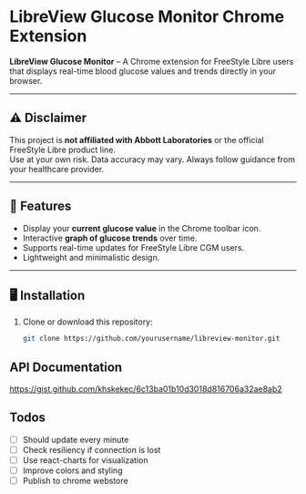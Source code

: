 # LibreView Glucose Monitor Chrome Extension

**LibreView Glucose Monitor** – A Chrome extension for FreeStyle Libre users that displays real-time blood glucose values and trends directly in your browser.

---

## ⚠️ Disclaimer

This project is **not affiliated with Abbott Laboratories** or the official FreeStyle Libre product line.  
Use at your own risk. Data accuracy may vary. Always follow guidance from your healthcare provider.

---

## 📌 Features

- Display your **current glucose value** in the Chrome toolbar icon.
- Interactive **graph of glucose trends** over time.
- Supports real-time updates for FreeStyle Libre CGM users.
- Lightweight and minimalistic design.

---

## 🖥 Installation

1. Clone or download this repository:
   ```bash
   git clone https://github.com/yourusername/libreview-monitor.git
   ```

## API Documentation

<https://gist.github.com/khskekec/6c13ba01b10d3018d816706a32ae8ab2>

## Todos

- [ ] Should update every minute
- [ ] Check resiliency if connection is lost
- [ ] Use react-charts for visualization
- [ ] Improve colors and styling
- [ ] Publish to chrome webstore
